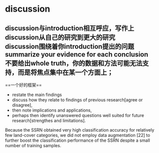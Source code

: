 # discussion
discussion与introduction相互呼应，写作上discussion从自己的研究到更大的研究<br>
discussion围绕着你introduction提出的问题<br>
summarize your evidence for each conclusion<br>
不要给出whole truth，你的数据和方法可能无法支持，而是将焦点集中在某一个方面上；
---
==一个好的框架==
+ restate the main findings
+ discuss how they relate to findings of previous research[agree or disagree],
+ then note implications and applications, 
+ perhaps then identify unanswered questions well suited for future research[strengthes and limitations].


Because the SSRN obtained very high classification accuracy for relatively few land-cover categories, we did not employ data augmentation [22] to further boost the classification performance of the SSRN despite a small number of training samples.


